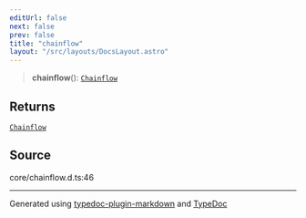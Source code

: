 ```yaml
---
editUrl: false
next: false
prev: false
title: "chainflow"
layout: "/src/layouts/DocsLayout.astro"
---
```


> **chainflow**(): [`Chainflow`](/api/classes/chainflow/)

## Returns

[`Chainflow`](/api/classes/chainflow/)

## Source

core/chainflow.d.ts:46

***

Generated using [typedoc-plugin-markdown](https://www.npmjs.com/package/typedoc-plugin-markdown) and [TypeDoc](https://typedoc.org/)
